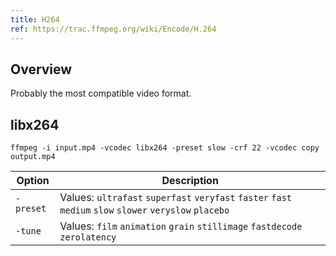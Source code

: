 ```yaml
---
title: H264
ref: https://trac.ffmpeg.org/wiki/Encode/H.264
---
```


## Overview

Probably the most compatible video format.

## libx264

```shell
ffmpeg -i input.mp4 -vcodec libx264 -preset slow -crf 22 -vcodec copy output.mp4
```

| Option    | Description                                                                                              |
| --------- | -------------------------------------------------------------------------------------------------------- |
| `-preset` | Values: `ultrafast` `superfast` `veryfast` `faster` `fast` `medium` `slow` `slower` `veryslow` `placebo` |
| `-tune`   | Values: `film` `animation` `grain` `stillimage` `fastdecode` `zerolatency`                               |

